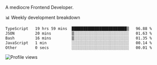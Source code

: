 A mediocre Frontend Developer.

📊 Weekly development breakdown
<!--START_SECTION:waka-->

```txt
TypeScript   19 hrs 59 mins  ████████████████████████▒   96.88 %
JSON         20 mins         ▒░░░░░░░░░░░░░░░░░░░░░░░░   01.63 %
Bash         16 mins         ▒░░░░░░░░░░░░░░░░░░░░░░░░   01.35 %
JavaScript   1 min           ░░░░░░░░░░░░░░░░░░░░░░░░░   00.14 %
Other        0 secs          ░░░░░░░░░░░░░░░░░░░░░░░░░   00.01 %
```

<!--END_SECTION:waka-->

<img src="https://gpvc.arturio.dev/iqbalfasri" alt="Profile views"/>
